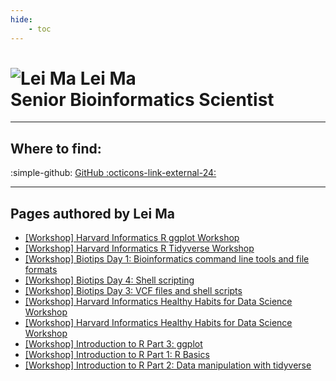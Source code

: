 ```yaml
---
hide:
    - toc
---
```


<h1 class="profile-header">
  <img src="/img/people/leima.jpg" alt="Lei Ma">
  <span class="profile-name">
    Lei Ma<br>
    <span class="profile-title">Senior Bioinformatics Scientist</span>
  </span>
</h1>




---

## Where to find:

:simple-github: [GitHub :octicons-link-external-24:](https://github.com/microlei)

---

## Pages authored by Lei Ma

 - [[Workshop] Harvard Informatics R ggplot Workshop](../workshops/short-trainings/r-ggplot/R_ggplot_revised.md)
 - [[Workshop] Harvard Informatics R Tidyverse Workshop](../workshops/short-trainings/r-tidyverse/R_tidyverse_revised.md)
 - [[Workshop] Biotips Day 1: Bioinformatics command line tools and file formats](../workshops/biotips/Biotips-workshop-Day1.md)
 - [[Workshop] Biotips Day 4: Shell scripting](../workshops/biotips/Biotips-workshop-Day4.md)
 - [[Workshop] Biotips Day 3: VCF files and shell scripts](../workshops/biotips/Biotips-workshop-Day3.md)
 - [[Workshop] Harvard Informatics Healthy Habits for Data Science Workshop](../workshops/healthy-habits/healthy_habits_day3.md)
 - [[Workshop] Harvard Informatics Healthy Habits for Data Science Workshop](../workshops/healthy-habits/healthy_habits_day1.md)
 - [[Workshop] Introduction to R Part 3: ggplot](../workshops/intro-r/R-workshop-Part3.md)
 - [[Workshop] Introduction to R Part 1: R Basics](../workshops/intro-r/R-workshop-Part1.md)
 - [[Workshop] Introduction to R Part 2: Data manipulation with tidyverse](../workshops/intro-r/R-workshop-Part2.md)